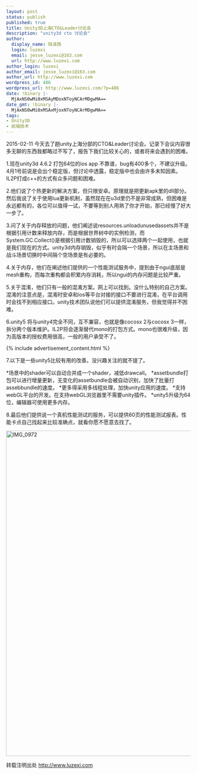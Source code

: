 ```yaml
---
layout: post
status: publish
published: true
title: Unity3D上海CTO&Leader讨论会
description: "unity3d cto 讨论会"
author:
  display_name: 陆泽西
  login: luzexi
  email: jesse_luzexi@163.com
  url: http://www.luzexi.com
author_login: luzexi
author_email: jesse_luzexi@163.com
author_url: http://www.luzexi.com
wordpress_id: 486
wordpress_url: http://www.luzexi.com/?p=486
date: !binary |-
  MjAxNS0wMi0xMSAyMDoxNToyNCArMDgwMA==
date_gmt: !binary |-
  MjAxNS0wMi0xMSAxMjoxNToyNCArMDgwMA==
tags:
- Unity3D
- 前端技术
---
```

2015-02-11 今天去了趟unity上海分部的CTO&Leader讨论会。记录下会议内容很多无聊的东西我都略过不写了，报告下我们比较关心的，或者将来会遇到的困难。

1.现在unity3d 4.6.2 打包64位的ios app 不靠谱，bug有400多个，不建议升级。4月1号前说是会出个稳定版，但讨论中透露，稳定版中也会由许多未知因素。IL2P打成c++的方式有众多问题和困难。

2.他们说了个热更新的解决方案，但只限安卓。原理就是把更新apk里的dll部分。然后我说了关于使用lua更新机制，虽然现在在u3d里仍不是非常成熟，但困难是永远都有的，各位可以值得一试，不要等到别人用熟了你才开始，那已经慢了好大一步了。

3.问了关于内存释放的问题，他们阐述说resources.unloadunusedassets并不是根据引用计数来释放内存，而是根据世界树中的实例检测，而System.GC.Collect()是根据引用计数销毁的，所以可以选择两个一起使用，也就是我们现在的方式。unity3d内存销毁，似乎有时会隔一个场景，所以在主场景和战斗场景切换时中间隔个空场景是有必要的。

4.关于内存，他们在阐述他们提供的一个性能测试服务中，提到由于ngui底层是mesh重构，而每次重构都会积累内存消耗，所以ngui的内存问题是比较严重。

5.关于混淆，他们只有一般的混淆方案。网上可以找到。没什么特别的自己方案。混淆的注意点是，混淆时安卓和ios等平台对接的接口不要进行混淆，在平台调用时会找不到相应接口。unity技术团队说他们可以提供混淆服务，但我觉得并不困难。

6.unity5 将与unity4完全不同，互不兼容，也就是像cocosx 2与cocosx 3一样，拆分两个版本维护。IL2P将会逐渐替代mono的打包方式。mono也很难升级，因为高版本的授权费用很高，一般的用户承受不了。

{% include advertisement_content.html %}

7.以下是一些unity5比较有用的改善。没兴趣关注的就不提了。

*场景中的shader可以自动合并成一个shader，减低drawcall。
*assetbundle打包可以进行增量更新，无变化的assetbundle会被自动识别，加快了批量打assebbundle的速度。
*更多得采用多线程处理，加快unity应用的速度。
*支持webGL平台的开发。在支持webGL浏览器里不需要unity插件。
*unity5升级为64位，编辑器可使用更多内存。

8.最后他们提供说一个真机性能测试的服务，可以提供60页的性能测试报表。性能卡点自己找起来比较准确点，就看你愿不愿意去找了。

<img class="alignnone size-full wp-image-487" src="/assets/uploads/2015/02/IMG_0972.jpg" alt="IMG_0972" width="1763" height="885" />

转载注明出处 http://www.luzexi.com
